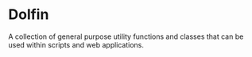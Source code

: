 Dolfin
======

A collection of general purpose utility functions and classes that can be used
within scripts and web applications.
